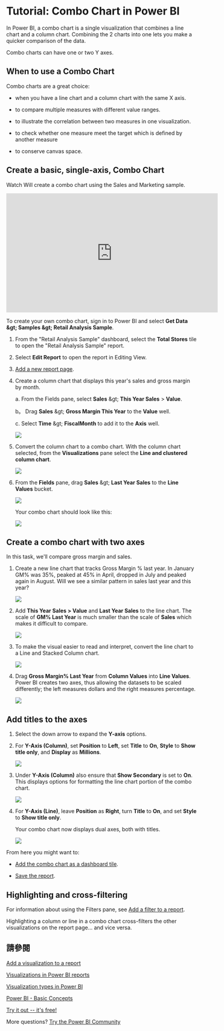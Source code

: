 <properties
   pageTitle="Tutorial: Combo Chart in Power BI"
   description="This documentation is a tutorial (with video) that shows you why and how to create a Combo Chart in Power BI."
   services="powerbi"
   documentationCenter=""
   authors="mihart"
   manager="mblythe"
   backup=""
   editor=""
   tags=""
   featuredVideoId="lnv66cTZ5ho"
   qualityFocus="monitoring"
   qualityDate=""/>

<tags
   ms.service="powerbi"
   ms.devlang="NA"
   ms.topic="article"
   ms.tgt_pltfrm="NA"
   ms.workload="powerbi"
   ms.date="08/29/2016"
   ms.author="mihart"/>
# Tutorial: Combo Chart in Power BI

In Power BI, a combo chart is a single visualization that combines a line chart and a column chart. Combining the 2 charts into one lets you make a quicker comparison of the data.

Combo charts can have one or two Y axes.

## When to use a Combo Chart

Combo charts are a great choice:

-   when you have a line chart and a column chart with the same X axis.

-   to compare multiple measures with different value ranges.

-   to illustrate the correlation between two measures in one visualization.

-   to check whether one measure meet the target which is defined by another measure

-   to conserve canvas space.

## Create a basic, single-axis, Combo Chart

Watch Will create a combo chart using the Sales and Marketing sample.

<iframe width="560" height="315" src="https://www.youtube.com/embed/lnv66cTZ5ho?list=PL1N57mwBHtN0JFoKSR0n-tBkUJHeMP2cP" frameborder="0" allowfullscreen></iframe>


To create your own combo chart, sign in to Power BI and select <bpt id="p1">**</bpt>Get Data <ph id="ph1">\&gt;</ph> Samples <ph id="ph2">\&gt;</ph> Retail Analysis Sample<ept id="p1">**</ept>. 

1. From the "Retail Analysis Sample" dashboard, select the <bpt id="p1">**</bpt>Total Stores<ept id="p1">**</ept> tile to open the "Retail Analysis Sample" report.

2. Select <bpt id="p1">**</bpt>Edit Report<ept id="p1">**</ept> to open the report in Editing View.

3. <bpt id="p1">[</bpt>Add a new report page<ept id="p1">](powerbi-service-add-a-page-to-a-report.md)</ept>.

4. Create a column chart that displays this year's sales and gross margin by month.

    a.  From the Fields pane, select <bpt id="p1">**</bpt>Sales<ept id="p1">**</ept> <ph id="ph1">\&gt;</ph> <bpt id="p2">**</bpt>This Year Sales<ept id="p2">**</ept><ph id="ph2"> &gt; </ph><bpt id="p3">**</bpt>Value<ept id="p3">**</ept>.

    b。  Drag <bpt id="p1">**</bpt>Sales<ept id="p1">**</ept> <ph id="ph1">\&gt;</ph> <bpt id="p2">**</bpt>Gross Margin This Year<ept id="p2">**</ept> to the <bpt id="p3">**</bpt>Value<ept id="p3">**</ept> well.

    c.  Select <bpt id="p1">**</bpt>Time<ept id="p1">**</ept> <ph id="ph1">\&gt;</ph> <bpt id="p2">**</bpt>FiscalMonth<ept id="p2">**</ept> to add it to the <bpt id="p3">**</bpt>Axis<ept id="p3">**</ept> well. 

    ![](media/powerbi-service-tutorial-combo-chart-merge-visualizations/combotutorial1new.png)

5. Convert the column chart to a combo chart. With the column chart selected, from the <bpt id="p1">**</bpt>Visualizations<ept id="p1">**</ept> pane select the <bpt id="p2">**</bpt>Line and clustered column chart<ept id="p2">**</ept>.

    ![](media/powerbi-service-tutorial-combo-chart-merge-visualizations/converttocombo_new2.png)

7.  From the <bpt id="p1">**</bpt>Fields<ept id="p1">**</ept> pane, drag <bpt id="p2">**</bpt>Sales<ept id="p2">**</ept> <ph id="ph1">\&gt;</ph> <bpt id="p3">**</bpt>Last Year Sales<ept id="p3">**</ept> to the <bpt id="p4">**</bpt>Line Values<ept id="p4">**</ept> bucket.

    ![](media/powerbi-service-tutorial-combo-chart-merge-visualizations/linevaluebucket.png)

    Your combo chart should look like this:

    ![](media/powerbi-service-tutorial-combo-chart-merge-visualizations/combochartdone-new.png)


## Create a combo chart with two axes


In this task, we'll compare gross margin and sales.

1.  Create a new line chart that tracks Gross Margin % last year.  In January GM% was 35%, peaked at 45% in April, dropped in July and peaked again in August. Will we see a similar pattern in sales last year and this year?

    ![](media/powerbi-service-tutorial-combo-chart-merge-visualizations/combo1_new.png)

2.  Add <bpt id="p1">**</bpt>This Year Sales &gt; Value<ept id="p1">**</ept> and <bpt id="p2">**</bpt>Last Year Sales<ept id="p2">**</ept> to the line chart. The scale of <bpt id="p1">**</bpt>GM% Last Year<ept id="p1">**</ept> is much smaller than the scale of <bpt id="p2">**</bpt>Sales<ept id="p2">**</ept> which makes it difficult to compare.      

    ![](media/powerbi-service-tutorial-combo-chart-merge-visualizations/flatline_new.png)

3.  To make the visual easier to read and interpret, convert the line chart to a Line and Stacked Column chart.

    ![](media/powerbi-service-tutorial-combo-chart-merge-visualizations/converttocombo_new.png)

4.  Drag <bpt id="p1">**</bpt>Gross Margin% Last Year<ept id="p1">**</ept> from <bpt id="p2">**</bpt>Column Values<ept id="p2">**</ept> into <bpt id="p3">**</bpt>Line Values<ept id="p3">**</ept>. Power BI creates two axes, thus allowing the datasets to be scaled differently; the left measures dollars and the right measures percentage.

    ![](media/powerbi-service-tutorial-combo-chart-merge-visualizations/power-bi-combochart.png)    


## Add titles to the axes

1.  Select the down arrow to expand the <bpt id="p1">**</bpt>Y-axis<ept id="p1">**</ept> options.

2.  For <bpt id="p1">**</bpt>Y-Axis (Column)<ept id="p1">**</ept>, set <bpt id="p2">**</bpt>Position<ept id="p2">**</ept> to <bpt id="p3">**</bpt>Left<ept id="p3">**</ept>, set <bpt id="p4">**</bpt>Title<ept id="p4">**</ept> to <bpt id="p5">**</bpt>On<ept id="p5">**</ept>, <bpt id="p6">**</bpt>Style<ept id="p6">**</ept> to  <bpt id="p7">**</bpt>Show title only<ept id="p7">**</ept>, and <bpt id="p8">**</bpt>Display<ept id="p8">**</ept> as <bpt id="p9">**</bpt>Millions<ept id="p9">**</ept>.

    ![](media/powerbi-service-tutorial-combo-chart-merge-visualizations/power-bi-y-axis-column.png)

4.  Under <bpt id="p1">**</bpt>Y-Axis (Column)<ept id="p1">**</ept> also ensure that <bpt id="p2">**</bpt>Show Secondary<ept id="p2">**</ept> is set to <bpt id="p3">**</bpt>On<ept id="p3">**</ept>. This displays options for formatting the line chart portion of the combo chart.

    ![](media/powerbi-service-tutorial-combo-chart-merge-visualizations/power-bi-show-secondary.png)

5.  For <bpt id="p1">**</bpt>Y-Axis (Line)<ept id="p1">**</ept>, leave <bpt id="p2">**</bpt>Position<ept id="p2">**</ept> as <bpt id="p3">**</bpt>Right<ept id="p3">**</ept>, turn <bpt id="p4">**</bpt>Title<ept id="p4">**</ept> to <bpt id="p5">**</bpt>On<ept id="p5">**</ept>, and set <bpt id="p6">**</bpt>Style<ept id="p6">**</ept> to <bpt id="p7">**</bpt>Show title only<ept id="p7">**</ept>.

    Your combo chart now displays dual axes, both with titles.

    ![](media/powerbi-service-tutorial-combo-chart-merge-visualizations/power-bi-titles-on.png)

From here you might want to:

-  <bpt id="p1">[</bpt>Add the combo chart as a dashboard tile<ept id="p1">](powerbi-service-dashboard-tiles.md)</ept>.

-  <bpt id="p1">[</bpt>Save the report<ept id="p1">](powerbi-service-save-a-report.md)</ept>.

## Highlighting and cross-filtering

For information about using the Filters pane, see <bpt id="p1">[</bpt>Add a filter to a report<ept id="p1">](powerbi-service-add-a-filter-to-a-report.md)</ept>.

Highlighting a column or line in a combo chart cross-filters the other visualizations on the report page... and vice versa.



## 請參閱

[Add a visualization to a report](https://powerbi.uservoice.com/knowledgebase/articles/441777)

[Visualizations in Power BI  reports](powerbi-service-visualizations-for-reports.md)

[Visualization types in Power BI](powerbi-service-visualization-types-for-reports-and-q-and-a.md)

[Power BI - Basic Concepts](powerbi-service-basic-concepts.md)

[Try it out -- it's free!](https://powerbi.com/)

More questions? [Try the Power BI Community](http://community.powerbi.com/)
